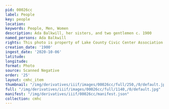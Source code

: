 ```yaml
---
pid: 00026cc
label: People
key: people
location: 
keywords: People, Men, Women
description: Ada Balkwill, her sisters, and two gentlemen c. 1900
named_persons: Ada Balkwill
rights: This photo is property of Lake County Civic Center Association.
creation_date: '1900'
ingest_date: '2020-10-06'
latitude: 
longitude: 
format: Photo
source: Scanned Negative
order: '25'
layout: cmhc_item
thumbnail: "/img/derivatives/iiif/images/00026cc/full/250,/0/default.jpg"
full: "/img/derivatives/iiif/images/00026cc/full/1140,/0/default.jpg"
manifest: "/img/derivatives/iiif/00026cc/manifest.json"
collection: cmhc
---
```

